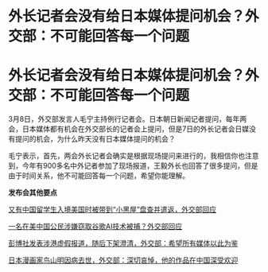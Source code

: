 # 外长记者会没有给日本媒体提问机会？外交部：不可能回答每一个问题

# 外长记者会没有给日本媒体提问机会？外交部：不可能回答每一个问题

3月8日，外交部发言人毛宁主持例行记者会。日本朝日新闻记者提问，每年两会，日本媒体都有机会在外交部长的记者会上提问，但是7日的外长记者会日媒没有提问的机会，为什么昨天没有日本媒体提问的机会？

毛宁表示，首先，两会外长记者会确实是根据现场提问来进行的，我相信你也注意到，今年有900多名中外记者参加了现场报道，王毅外长也回答了很多提问，但是由于时间关系，他不可能回答每一个问题，希望你能理解。

**发布会其他要点**

[又有中国留学生入境美国时被带到“小黑屋”盘查并遣返，外交部回应](https://news.qq.com/rain/a/20240308A06C2000)

[一名在美中国公民涉嫌窃取谷歌AI技术被捕？外交部回应](https://news.qq.com/rain/a/20240308A06DR400)

[彭博社发表涉港虚假报道，随后下架澄清，外交部：希望所有媒体以此为鉴](https://news.qq.com/rain/a/20240308A06IJB00)

[日本漫画家鸟山明因病去世，外交部：深切哀悼，他的作品在中国深受欢迎](https://news.qq.com/rain/a/20240308A06CSN00)

